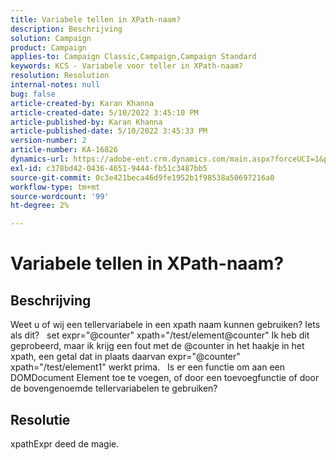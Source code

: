 ```yaml
---
title: Variabele tellen in XPath-naam?
description: Beschrijving
solution: Campaign
product: Campaign
applies-to: Campaign Classic,Campaign,Campaign Standard
keywords: KCS - Variabele voor teller in XPath-naam?
resolution: Resolution
internal-notes: null
bug: false
article-created-by: Karan Khanna
article-created-date: 5/10/2022 3:45:10 PM
article-published-by: Karan Khanna
article-published-date: 5/10/2022 3:45:33 PM
version-number: 2
article-number: KA-16826
dynamics-url: https://adobe-ent.crm.dynamics.com/main.aspx?forceUCI=1&pagetype=entityrecord&etn=knowledgearticle&id=c2fb652b-78d0-ec11-a7b5-00224809c556
exl-id: c378bd42-0436-4651-9444-fb51c3487bb5
source-git-commit: 0c3e421beca46d9fe1952b1f98538a50697216a0
workflow-type: tm+mt
source-wordcount: '99'
ht-degree: 2%

---
```


# Variabele tellen in XPath-naam?

## Beschrijving


Weet u of wij een tellervariabele in een xpath naam kunnen gebruiken? Iets als dit?
 
set expr=&quot;@counter&quot; xpath=&quot;/test/element@counter&quot; Ik heb dit geprobeerd, maar ik krijg een fout met de @counter in het haakje in het xpath, een getal dat in plaats daarvan expr=&quot;@counter&quot; xpath=&quot;/test/element1&quot; werkt prima.
 
Is er een functie om aan een DOMDocument Element toe te voegen, of door een toevoegfunctie of door de bovengenoemde tellervariabelen te gebruiken?


## Resolutie


xpathExpr deed de magie.
